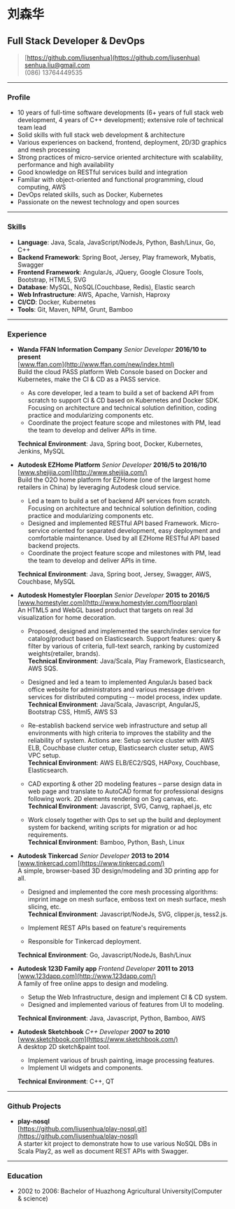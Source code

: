 # 刘森华
## Full Stack Developer & DevOps

> [https://github.com/liusenhua](https://github.com/liusenhua)  
> [senhua.liu@gmail.com](mailto:senhua.liu@gmail.com)  
> (086) 13764449535  

------
### Profile
* 10 years of full-time software developments (6+ years of full stack web development, 4 years of C++ development); extensive role of technical team lead
* Solid skills with full stack web development & architecture
* Various experiences on backend, frontend, deployment, 2D/3D graphics and mesh processing
* Strong practices of micro-service oriented architecture with scalability, performance and high availability
* Good knowledge on RESTful services build and integration
* Familiar with object-oriented and functional programming, cloud computing, AWS
* DevOps related skills, such as Docker, Kubernetes
* Passionate on the newest technology and open sources

------
### Skills

* **Language**: Java, Scala, JavaScript/NodeJs, Python, Bash/Linux, Go, C++
* **Backend Framework**: Spring Boot, Jersey, Play framework, Mybatis, Swagger
* **Frontend Framework**: AngularJs, JQuery, Google Closure Tools, Bootstrap, HTML5, SVG
* **Database**: MySQL, NoSQL(Couchbase, Redis), Elastic search
* **Web Infrastructure**: AWS, Apache, Varnish, Haproxy
* **CI/CD**: Docker, Kubernetes
* **Tools**: Git, Maven, NPM, Grunt, Bamboo

------

### Experience
* **Wanda FFAN Information Company** *Senior Developer* __2016/10 to present__  
    [www.ffan.com](http://www.ffan.com/new/index.html)  
    Build the cloud PASS platform Web Console based on Docker and Kubernetes, make the CI & CD as a PASS service.
    + As core developer, led a team to build a set of backend API from scratch to support CI & CD based on Kubernetes and Docker SDK. Focusing on architecture and technical solution definition, coding practice and modularizing components etc. 
    + Coordinate the project feature scope and milestones with PM, lead the team to develop and deliver APIs in time.
    
  **Technical Environment**: Java, Spring boot, Docker, Kubernetes, Jenkins, MySQL

* **Autodesk EZHome Platform** *Senior Developer* __2016/5 to 2016/10__ 
    [www.shejijia.com](http://www.shejijia.com/)  
    Build the O2O home platform for EZHome (one of the largest home retailers in China) by leveraging Autodesk cloud service.
	+ Led a team to build a set of backend API services from scratch. Focusing on architecture and technical solution definition, coding practice and modularizing components etc. 
	+ Designed and implemented RESTful API based Framework. Micro-service oriented for separated development, easy deployment and comfortable maintenance. Used by all EZHome RESTful API based backend projects.
	+ Coordinate the project feature scope and milestones with PM, lead the team to develop and deliver APIs in time.
	
  **Technical Environment**: Java, Spring boot, Jersey, Swagger, AWS, Couchbase, MySQL

* **Autodesk Homestyler Floorplan** *Senior Developer* __2015 to 2016/5__   
	[www.homestyler.com](http://www.homestyler.com/floorplan)  
    An HTML5 and WebGL based product that targets on real 3d visualization for home decoration.
	+ Proposed, designed and implemented the search/index service for catalog/product based on Elasticsearch. Support features: query & filter by various of criteria, full-text search, ranking by customized weights(retailer, brands).<br>
  **Technical Environment**: Java/Scala, Play Framework, Elasticsearch, AWS SQS.

	+ Designed and led a team to implemented AngularJs based back office website for administrators and various message driven services for distributed computing -- model process, index update.<br>
  **Technical Environment**: Java/Scala, Javascript, AngularJS, Bootstrap CSS, Html5, AWS S3

	+ Re-establish backend service web infrastructure and setup all environments with high criteria to improves the stability and the reliability of system. Actions are: Setup service cluster with AWS ELB, Couchbase cluster cetup, Elasticsearch cluster setup, AWS VPC setup.<br>
  **Technical Environment**: AWS ELB/EC2/SQS, HAPoxy, Couchbase, Elasticsearch.

	+ CAD exporting & other 2D modeling features – parse design data in web page and translate to AutoCAD format for professional designs following work. 2D elements rendering on Svg canvas, etc.<br>
  **Technical Environment**: Javascript, SVG, Canvg, raphael.js, etc

	+ Work closely together with Ops to set up the build and deployment system for backend, writing scripts for migration or ad hoc requirements.<br>
  **Technical Environment**: Bamboo, Python, Bash, Linux

* **Autodesk Tinkercad** *Senior Developer* __2013 to 2014__  
    [www.tinkercad.com](https://www.tinkercad.com/)  
    A simple, browser-based 3D design/modeling and 3D printing app for all.
	+ Designed and implemented the core mesh processing algorithms: imprint image on mesh surface, emboss text on mesh surface, mesh slicing, etc.<br>
  **Technical Environment**: Javascript/NodeJs, SVG, clipper.js, tess2.js.

	+ Implement REST APIs based on feature's requirements
	+ Responsible for Tinkercad deployment.
	
  **Technical Environment**: Go, Javascript/NodeJs, Bash/Linux

* **Autodesk 123D Family app** *Frontend Developer* __2011 to 2013__   
    [www.123dapp.com](http://www.123dapp.com/)  
    A family of free online apps to design and modeling.
	+ Setup the Web Infrastructure, design and implement CI & CD system.
	+ Designed and implemented various of features from UI to modeling.
	
  **Technical Environment**: Java, Javascript, Python, Bamboo, AWS

* **Autodesk Sketchbook** *C++ Developer* __2007 to 2010__  
	[www.sketchbook.com](https://www.sketchbook.com/)  
    A desktop 2D sketch&paint tool.
	+ Implement various of brush painting, image processing features.
	+ Implement UI widgets and components.
	
  **Technical Environment**: C++, QT

------

### Github Projects

* **play-nosql**   
    [https://github.com/liusenhua/play-nosql.git](https://github.com/liusenhua/play-nosql)  
    A starter kit project to demonstrate how to use various NoSQL DBs in Scala Play2, as well as document REST APIs with Swagger.

------

### Education

* 2002 to 2006: Bachelor of Huazhong Agricultural University(Computer & science)
